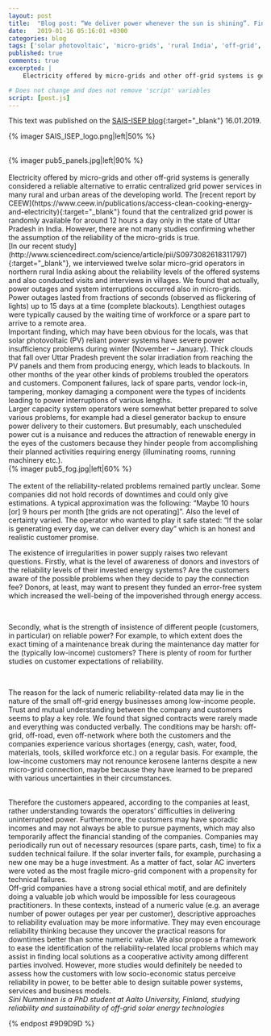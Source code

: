 ```yaml
---
layout: post
title:  "Blog post: “We deliver power whenever the sun is shining”. Findings from a reliability study on solar micro-grids in northern rural India"
date:   2019-01-16 05:16:01 +0300
categories: blog
tags: ['solar photovoltaic', 'micro-grids', 'rural India', 'off-grid', 'reliability assessment']
published: true
comments: true
excerpted: |
    Electricity offered by micro-grids and other off-grid systems is generally considered a reliable alternative to erratic centralized grid power services in many rural and urban areas of the developing world.

# Does not change and does not remove 'script' variables
script: [post.js]
---
```

This text was published on the [SAIS-ISEP blog](http://sais-isep.org/?p=3307){:target="_blank"} 16.01.2019.
<div style="clear:both;"></div>

{% imager SAIS_ISEP_logo.png|left|50% %}
<br>
<div style="clear:both;"></div>
<div style="clear:both;"></div>
<br>
{% imager pub5_panels.jpg|left|90% %}
<div style="clear:both;"></div>
<div style="clear:both;"></div>
<br>
Electricity offered by micro-grids and other off-grid systems is generally considered a reliable alternative to erratic centralized grid power services in many rural and urban areas of the developing world. The [recent report by CEEW](https://www.ceew.in/publications/access-clean-cooking-energy-and-electricity){:target="_blank"} found that the centralized grid power is randomly available for around 12 hours a day only in the state of Uttar Pradesh in India. However, there are not many studies confirming whether the assumption of the reliability of the micro-grids is true.

<br>
[In our recent study](http://www.sciencedirect.com/science/article/pii/S0973082618311797){:target="_blank"}, we interviewed twelve solar micro-grid operators in northern rural India asking about the reliability levels of the offered systems and also conducted visits and interviews in villages. We found that actually, power outages and system interruptions occurred also in micro-grids. Power outages lasted from fractions of seconds (observed as flickering of lights) up to 15 days at a time (complete blackouts). Lengthiest outages were typically caused by the waiting time of workforce or a spare part to arrive to a remote area.

<br>
Important finding, which may have been obvious for the locals, was that solar photovoltaic (PV) reliant power systems have severe power insufficiency problems during winter (November – January). Thick clouds that fall over Uttar Pradesh prevent the solar irradiation from reaching the PV panels and them from producing energy, which leads to blackouts. In other months of the year other kinds of problems troubled the operators and customers. Component failures, lack of spare parts, vendor lock-in, tampering, monkey damaging a component were the types of incidents leading to power interruptions of various lengths.


<br>
Larger capacity system operators were somewhat better prepared to solve various problems, for example had a diesel generator backup to ensure power delivery to their customers. But presumably, each unscheduled power cut is a nuisance and reduces the attraction of renewable energy in the eyes of the customers because they hinder people from accomplishing their planned activities requiring energy (illuminating rooms, running machinery etc.).
<div style="clear:both;"></div>
{% imager pub5_fog.jpg|left|60% %}
<div style="clear:both;"></div>
<br>
The extent of the reliability-related problems remained partly unclear. Some companies did not hold records of downtimes and could only give estimations. A typical approximation was the following: “Maybe 10 hours [or] 9 hours per month [the grids are not operating]”. Also the level of certainty varied. The operator who wanted to play it safe stated: “If the solar is generating every day, we can deliver every day” which is an honest and realistic customer promise.

 <br>

The existence of irregularities in power supply raises two relevant questions. Firstly, what is the level of awareness of donors and investors of the reliability levels of their invested energy systems? Are the customers aware of the possible problems when they decide to pay the connection fee? Donors, at least, may want to present they funded an error-free system which increased the well-being of the impoverished through energy access.


 <br>

Secondly, what is the strength of insistence of different people (customers, in particular) on reliable power? For example, to which extent does the exact timing of a maintenance break during the maintenance day matter for the (typically low-income) customers? There is plenty of room for further studies on customer expectations of reliability.

 <br>

The reason for the lack of numeric reliability-related data may lie in the nature of the small off-grid energy businesses among low-income people. Trust and mutual understanding between the company and customers seems to play a key role. We found that signed contracts were rarely made and everything was conducted verbally. The conditions may be harsh: off-grid, off-road, even off-network where both the customers and the companies experience various shortages (energy, cash, water, food, materials, tools, skilled workforce etc.) on a regular basis. For example, the low-income customers may not renounce kerosene lanterns despite a new micro-grid connection, maybe because they have learned to be prepared with various uncertainties in their circumstances.

<br>
Therefore the customers appeared, according to the companies at least, rather understanding towards the operators’ difficulties in delivering uninterrupted power. Furthermore, the customers may have sporadic incomes and may not always be able to pursue payments, which may also temporarily affect the financial standing of the companies. Companies may periodically run out of necessary resources (spare parts, cash, time) to fix a sudden technical failure. If the solar inverter fails, for example, purchasing a new one may be a huge investment. As a matter of fact, solar AC inverters were voted as the most fragile micro-grid component with a propensity for technical failures.


<br>
Off-grid companies have a strong social ethical motif, and are definitely doing a valuable job which would be impossible for less courageous practitioners. In these contexts, instead of a numeric value (e.g. an average number of power outages per year per customer), descriptive approaches to reliability evaluation may be more informative. They may even encourage reliability thinking because they uncover the practical reasons for downtimes better than some numeric value. We also propose a framework to ease the identification of the reliability-related local problems which may assist in finding local solutions as a cooperative activity among different parties involved. However, more studies would definitely be needed to assess how the customers with low socio-economic status perceive reliability in power, to be better able to design suitable power systems, services and business models.

<br>
<i>Sini Numminen is a PhD student at Aalto University, Finland, studying reliability and sustainability of off-grid solar energy technologies</i>

<br>


{% endpost #9D9D9D %}
